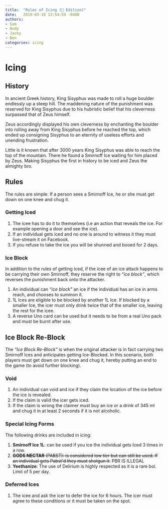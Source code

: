 ```yaml
---
title:  "Rules of Icing (🍞 Edition)"
date:   2019-03-18 13:54:59 -0400
authors:
- Sam
- Andy
- Jacky
- Ben
categories: icing
---
```


# Icing

## History
In ancient Greek history, King Sisyphus was made to roll a huge boulder endlessly up a steep hill. The maddening nature of the punishment was reserved for King Sisyphus due to his hubristic belief that his cleverness surpassed that of Zeus himself.

Zeus accordingly displayed his own cleverness by enchanting the boulder into rolling away from King Sisyphus before he reached the top, which ended up consigning Sisyphus to an eternity of useless efforts and unending frustration.

Little is it known that after 3000 years King Sisyphus was able to reach the top of the mountain. There he found a Smirnoff Ice waiting for him placed by Zeus. Making Sisyphus the first in history to be iced and Zeus the almighty bro.

## Rules
The rules are simple: If a person sees a Smirnoff Ice, he or she must get down on one knee and chug it.

### Getting Iced
1. The icee has to do it to themselves (i.e an action that reveals the ice. For example opening a door and see the ice).
1. If an individual gets iced and no one is around to witness it they must live-stream it on Facebook.
1. If you refuse to take the ice you will be shunned and booed for 2 days.

### Ice Block
In addition to the rules of getting iced, if the icee of an ice attack happens to be carrying their own Smirnoff, they reserve the right to _“ice block”_, which reverses the punishment back onto the attacker.

1. An individual can _“ice block”_ an ice if the individual has an ice in arms reach, and chooses to summon it.
1. 1L Ices are eligible to be blocked by another 1L Ice. If blocked by a smaller Ice, the icer must only drink twice that of the smaller ice, leaving the rest for the icee.
1. A reverse Uno card can be used but it needs to be from a real Uno pack and must be burnt after use.

## Ice Block Re-Block
The _"Ice Block Re-Block"_ is when the original attacker is in fact carrying two Smirnoff Ices and anticipates getting Ice-Blocked. In this scenario, both players must get down on one knee and chug it, hereby putting an end to the game (to avoid further blocking).

### Void
1. An individual can void and ice if they claim the location of the ice before the ice is revealed.
1. If the claim is valid the icer gets iced.
1. If the claim is wrong the claimer must buy an ice or a drink of 345 ml and chug it in at least 2 seconds if it is not alcoholic.

### Special Icing Forms
The following drinks are included in icing:
1. **Smirnoff Ice 1L**: can be used if you ice the individual gets Iced 3 times in a row.
1. ~~**GODS NECTAR** (PABST): is considered low tier but can still be used. If an individual gets Pabst'd they must shotgun it.~~ PBR IS ILLEGAL
1. **Yeethanize**: The use of Delirium is highly respected as it is a rare boi. Limit of 5 per day.

### Deferred Ices
1. The icee and ask the icer to defer the ice for 6 hours. The icer must agree to these conditions or it must be taken on the spot.
